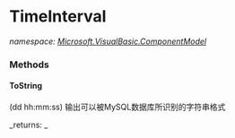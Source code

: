 ﻿
# TimeInterval
_namespace: [Microsoft.VisualBasic.ComponentModel](N-Microsoft.VisualBasic.ComponentModel.md)_



### Methods

#### ToString
(dd hh:mm:ss) 输出可以被MySQL数据库所识别的字符串格式

_returns: _



